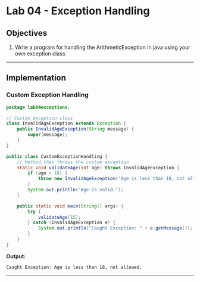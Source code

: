 # Lab 04 - Exception Handling

## Objectives

1. Write a program for handling the ArithmeticException in java using your own exception class.

---

## Implementation

### Custom Exception Handling

```java
package lab04exceptions;

// Custom exception class
class InvalidAgeException extends Exception {
    public InvalidAgeException(String message) {
        super(message);
    }
}

public class CustomExceptionHandling {
    // Method that throws the custom exception
    static void validateAge(int age) throws InvalidAgeException {
        if (age < 18) {
            throw new InvalidAgeException("Age is less than 18, not allowed.");
        }
        System.out.println("Age is valid.");
    }

    public static void main(String[] args) {
        try {
            validateAge(15);
        } catch (InvalidAgeException e) {
            System.out.println("Caught Exception: " + e.getMessage());
        }
    }
}
```

**Output:**
```output
Caught Exception: Age is less than 18, not allowed.
```

---